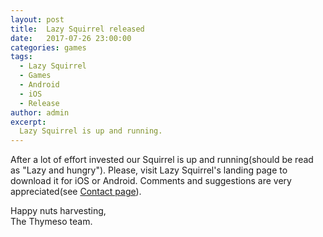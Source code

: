 ```yaml
---
layout: post
title:  Lazy Squirrel released
date:   2017-07-26 23:00:00
categories: games
tags:
  - Lazy Squirrel
  - Games
  - Android
  - iOS
  - Release
author: admin
excerpt:
  Lazy Squirrel is up and running.
---
```


After a lot of effort invested our Squirrel is up and running(should be read as "Lazy and hungry"). Please, visit Lazy Squirrel's landing page to download it for iOS or Android. Comments and suggestions are very appreciated(see [Contact page](https://www.thymeso.com/contact.html)).

Happy nuts harvesting,  
The Thymeso team.